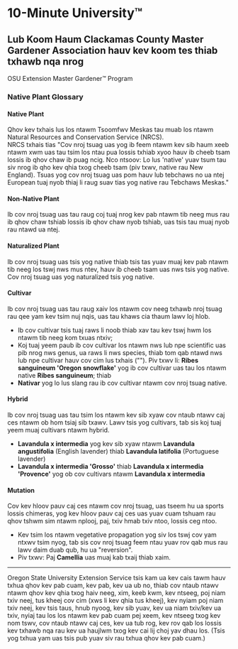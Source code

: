 # 10-Minute University™

## Lub Koom Haum Clackamas County Master Gardener Association hauv kev koom tes thiab txhawb nqa nrog  
OSU Extension Master Gardener™ Program  

### Native Plant Glossary

#### Native Plant  
Qhov kev txhais lus los ntawm Tsoomfwv Meskas tau muab los ntawm Natural Resources and Conservation Service (NRCS).  
NRCS txhais tias "Cov nroj tsuag uas yog ib feem ntawm kev sib haum xeeb ntawm xwm uas tau tsim los ntau pua lossis txhiab xyoo hauv ib cheeb tsam lossis ib qhov chaw ib puag ncig. Nco ntsoov: Lo lus 'native' yuav tsum tau siv nrog ib qho kev qhia txog cheeb tsam (piv txwv, native rau New England). Tsuas yog cov nroj tsuag uas pom hauv lub tebchaws no ua ntej European tuaj nyob thiaj li raug suav tias yog native rau Tebchaws Meskas."

#### Non-Native Plant  
Ib cov nroj tsuag uas tau raug coj tuaj nrog kev pab ntawm tib neeg mus rau ib qhov chaw tshiab lossis ib qhov chaw nyob tshiab, uas tsis tau muaj nyob rau ntawd ua ntej.

#### Naturalized Plant  
Ib cov nroj tsuag uas tsis yog native thiab tsis tas yuav muaj kev pab ntawm tib neeg los tswj nws mus ntev, hauv ib cheeb tsam uas nws tsis yog native. Cov nroj tsuag uas yog naturalized tsis yog native.

#### Cultivar  
Ib cov nroj tsuag uas tau raug xaiv los ntawm cov neeg txhawb nroj tsuag rau qee yam kev tsim nuj nqis, uas tau khaws cia thaum lawv loj hlob.  
- Ib cov cultivar tsis tuaj raws li noob thiab xav tau kev tswj hwm los ntawm tib neeg kom txuas ntxiv;  
- Koj tuaj yeem paub ib cov cultivar los ntawm nws lub npe scientific uas pib nrog nws genus, ua raws li nws species, thiab tom qab ntawd nws lub npe cultivar hauv cov cim lus txhais (""). Piv txwv li: **Ribes sanguineum 'Oregon snowflake'** yog ib cov cultivar uas tau los ntawm native **Ribes sanguineum**; thiab  
- **Nativar** yog lo lus slang rau ib cov cultivar ntawm cov nroj tsuag native.

#### Hybrid  
Ib cov nroj tsuag uas tau tsim los ntawm kev sib xyaw cov ntaub ntawv caj ces ntawm ob hom tsiaj sib txawv. Lawv tsis yog cultivars, tab sis koj tuaj yeem muaj cultivars ntawm hybrid.  
- **Lavandula x intermedia** yog kev sib xyaw ntawm **Lavandula angustifolia** (English lavender) thiab **Lavandula latifolia** (Portuguese lavender)  
- **Lavandula x intermedia 'Grosso'** thiab **Lavandula x intermedia 'Provence'** yog ob cov cultivars ntawm **Lavandula x intermedia**  

#### Mutation  
Cov kev hloov pauv caj ces ntawm cov nroj tsuag, uas tseem hu ua sports lossis chimeras, yog kev hloov pauv caj ces uas yuav cuam tshuam rau qhov tshwm sim ntawm nplooj, paj, txiv hmab txiv ntoo, lossis ceg ntoo.  
- Kev tsim los ntawm vegetative propagation yog siv los tswj cov yam ntxwv tsim nyog, tab sis cov nroj tsuag feem ntau yuav rov qab mus rau lawv daim duab qub, hu ua "reversion".  
- Piv txwv: Paj **Camellia** uas muaj kab txaij thiab xaim.  

---
Oregon State University Extension Service tsis kam ua kev cais tawm hauv txhua qhov kev pab cuam, kev pab, kev ua ub no, thiab cov ntaub ntawv ntawm qhov kev qhia txog haiv neeg, xim, keeb kwm, kev ntseeg, poj niam txiv neej, tus kheej cov cim (xws li kev qhia tus kheej), kev nyiam poj niam txiv neej, kev tsis taus, hnub nyoog, kev sib yuav, kev ua niam txiv/kev ua txiv, nyiaj tau los los ntawm kev pab cuam pej xeem, kev ntseeg txog kev nom tswv, cov ntaub ntawv caj ces, kev ua tub rog, kev rov qab los lossis kev txhawb nqa rau kev ua haujlwm txog kev cai lij choj yav dhau los. (Tsis yog txhua yam uas tsis pub yuav siv rau txhua qhov kev pab cuam.)